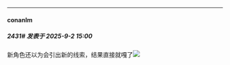﻿
*****

####  conanlm  
##### 2431#       发表于 2025-9-2 15:00

新角色还以为会引出新的线索，结果直接就嘎了<img src="https://static.stage1st.com/image/smiley/face2017/001.png" referrerpolicy="no-referrer">

